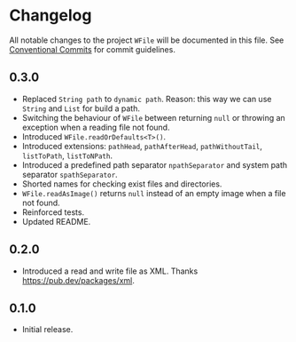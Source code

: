 # Changelog

All notable changes to the project `WFile` will be documented in this file.
See [Conventional Commits](https://conventionalcommits.org) for commit guidelines.

## 0.3.0

- Replaced `String path` to `dynamic path`. Reason: this way we can use `String` and `List` for build a path.
- Switching the behaviour of `WFile` between returning `null` or throwing an exception when a reading file not found.
- Introduced `WFile.readOrDefaults<T>()`.
- Introduced extensions: `pathHead`, `pathAfterHead`, `pathWithoutTail`, `listToPath`, `listToNPath`.
- Introduced a predefined path separator `npathSeparator` and system path separator `spathSeparator`.
- Shorted names for checking exist files and directories.
- `WFile.readAsImage()` returns `null` instead of an empty image when a file not found.
- Reinforced tests.
- Updated README.

## 0.2.0

- Introduced a read and write file as XML. Thanks <https://pub.dev/packages/xml>.

## 0.1.0

- Initial release.
